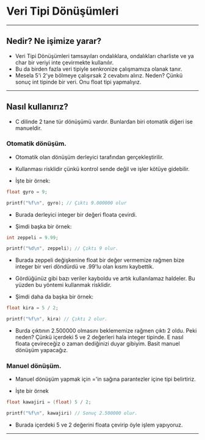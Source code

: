 # Veri Tipi Dönüşümleri

---

## Nedir? Ne işimize yarar?

- Veri Tipi Dönüşümleri tamsayıları ondalıklara, ondalıkları
  charliste ve ya char bir veriyi inte çevirmekte kullanılır.
- Bu da birden fazla veri tipiyle senkronize çalışmamıza olanak tanır.
- Mesela 5'i 2'ye bölmeye çalışırsak 2 cevabını alırız.
  Neden? Çünkü sonuç int tipinde bir veri. Onu float tipi yapmalıyız.

---

## Nasıl kullanırız?

- C dilinde 2 tane tür dönüşümü vardır. Bunlardan biri otomatik
  diğeri ise manueldir.

### Otomatik dönüşüm.

- Otomatik olan dönüşüm derleyici tarafından gerçekleştirilir.
- Kullanması risklidir çünkü kontrol sende değil ve işler kötüye gidebilir.

- İşte bir örnek:

```c
float gyro = 9;

printf("%f\n", gyro); // Çıktı 9.000000 olur
```

- Burada derleyici integer bir değeri floata çevirdi.

- Şimdi başka bir örnek:

```c
int zeppeli = 9.99;

printf("%d\n", zeppeli); // Çıktı 9 olur.
```

- Burada zeppeli değişkenine float bir değer vermemize rağmen
  bize integer bir veri döndürdü ve .99'lu olan kısmı kaybettik.
- Gördüğünüz gibi bazı veriler kayboldu ve artık kullanılamaz haldeler.
  Bu yüzden bu yöntemi kullanmak risklidir.

- Şimdi daha da başka bir örnek:

```c
float kira = 5 / 2;

printf("%f\n", kira) // Çıktı 2 olur.
```

- Burda çıktının 2.500000 olmasını beklememize rağmen çıktı 2 oldu.
  Peki neden? Çünkü içerdeki 5 ve 2 değerleri hala integer tipinde.
  E nasıl floata çevireceğiz o zaman dediğinizi duyar gibiyim.
  Basit manuel dönüşüm yapacağız.

### Manuel dönüşüm.

- Manuel dönüşüm yapmak için ='in sağına parantezler içine tipi belirtiriz.

- İşte bir örnek

```c
float kawajiri = (float) 5 / 2;

printf("%f\n", kawajiri) // Sonuç 2.500000 olur.
```

- Burada içerdeki 5 ve 2 değerini floata çevirip öyle işlem yapıyoruz.

---
